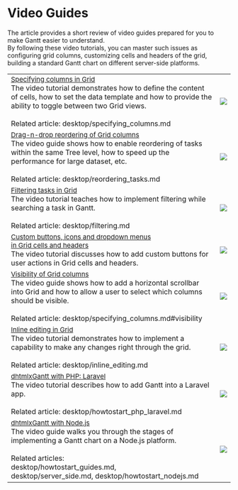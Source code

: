 Video Guides
======

The article provides a short review of video guides prepared for you to make Gantt easier to understand. <br>By following these video tutorials, you can master such issues as configuring grid columns, customizing cells and headers of the grid, building a standard Gantt chart on different server-side platforms.

<table style='border-left:none !important;' cellspacing="0" cellpadding="5" border="0">
	<tbody>
    <tr>
        <td>
		    <span style="font-size:15px;"><a href = "https://www.youtube.com/watch?v=-BoznxJmJIo&list=PLKS_XdyIGP4PBrtXbCrkuqeP3-w7G6i4y&index=1" target="_blank">Specifying columns in Grid</a></span>
            <br>
         	The video tutorial demonstrates how to define the content of cells, how to set the data template and how to provide the ability to toggle between two Grid views.
            <br>
            <br> Related article: desktop/specifying_columns.md 
        </td> 
         <td>
        	<a href="https://www.youtube.com/watch?v=-BoznxJmJIo&list=PLKS_XdyIGP4PBrtXbCrkuqeP3-w7G6i4y&index=1" target="_blank"><img src="video_icons/specifying_columns.png"></a>
        </td>
    </tr>	
    <tr>
        <td>
		    <span style="font-size:15px;"><a href = "https://www.youtube.com/watch?v=srtb3nYOb-E&list=PLKS_XdyIGP4PBrtXbCrkuqeP3-w7G6i4y&index=5" target="_blank">Drag-n-drop reordering of Grid columns</a></span>  
            <br>
            The video guide shows how to enable reordering of tasks within the same Tree level, how to speed up the performance for large dataset, etc.
            <br>
            <br> Related article: desktop/reordering_tasks.md
        </td>
        <td>
        	<a href="https://www.youtube.com/watch?v=srtb3nYOb-E&list=PLKS_XdyIGP4PBrtXbCrkuqeP3-w7G6i4y&index=5" target="_blank"><img src="video_icons/sorting_reordering.png"></a>
        </td>
    </tr>
    <tr>
        <td>
		    <span style="font-size:15px;"><a href = "https://www.youtube.com/watch?v=LyJ3zKSrmH4&list=PLKS_XdyIGP4PBrtXbCrkuqeP3-w7G6i4y&index=3" target="_blank">Filtering tasks in Grid</a></span>
            <br>
            The video tutorial teaches how to implement filtering while searching a task in Gantt. 
            <br>
            <br> Related article: desktop/filtering.md
        </td>
        <td>
        	<a href="https://www.youtube.com/watch?v=LyJ3zKSrmH4&list=PLKS_XdyIGP4PBrtXbCrkuqeP3-w7G6i4y&index=3" target="_blank"><img src="video_icons/filtering_task.png"></a>
        </td>
    </tr>
    <tr>
    	<td>
    		<span style="font-size:15px;"><a href = "https://www.youtube.com/watch?v=IKFTQNOJExY&list=PLKS_XdyIGP4PBrtXbCrkuqeP3-w7G6i4y&index=2" target="_blank">Custom buttons, icons and dropdown menus<br> in Grid cells and headers</a></span>
            <br>            
            The video tutorial discusses how to add custom buttons for user actions in Grid cells and headers. 
        </td>
        <td>
            <a href="https://www.youtube.com/watch?v=IKFTQNOJExY&list=PLKS_XdyIGP4PBrtXbCrkuqeP3-w7G6i4y&index=2" target="_blank"><img src="video_icons/buttons_icons.png"></a>
        </td>
        </tr>
    <tr>
    	<td>
    		<span style="font-size:15px;"><a href = "https://www.youtube.com/watch?v=rqYrqqoaI_U&list=PLKS_XdyIGP4PBrtXbCrkuqeP3-w7G6i4y&index=4" target="_blank">Visibility of Grid columns</a></span>
            <br>            
            The video guide shows how to add a horizontal scrollbar into Grid and how to allow a user to select which columns should be visible.
            <br>
            <br> Related article: desktop/specifying_columns.md#visibility
        </td>
        <td>
            <a href="https://www.youtube.com/watch?v=rqYrqqoaI_U&list=PLKS_XdyIGP4PBrtXbCrkuqeP3-w7G6i4y&index=4" target="_blank"><img src="video_icons/visibility.png"></a>
        </td>
        </tr>
    <tr>
        <td>
		    <span style="font-size:15px;"><a href = "https://www.youtube.com/watch?v=0rIPrC0GtME&list=PLKS_XdyIGP4PBrtXbCrkuqeP3-w7G6i4y&index=6" target="_blank">Inline editing in Grid</a></span>
            <br>
         	The video tutorial demonstrates how to implement a capability to make any changes right through the grid. 
            <br>
            <br> Related article: desktop/inline_editing.md
        </td> 
         <td>
        	<a href="https://www.youtube.com/watch?v=0rIPrC0GtME&list=PLKS_XdyIGP4PBrtXbCrkuqeP3-w7G6i4y&index=6" target="_blank"><img src="video_icons/inline_editing.png"></a>
        </td>
    </tr>
      <tr>
        <td>
		    <span style="font-size:15px;"><a href = "https://www.youtube.com/watch?v=eu5R86a-9jA&list=PLKS_XdyIGP4OIEInbIARVtsYH1CT3oB6w&index=2" target="_blank">dhtmlxGantt with PHP: Laravel</a></span>
            <br>
         	The video tutorial describes how to add Gantt into a Laravel app.
            <br>
            <br> Related article: desktop/howtostart_php_laravel.md
        </td> 
         <td>
        	<a href="https://www.youtube.com/watch?v=eu5R86a-9jA&list=PLKS_XdyIGP4OIEInbIARVtsYH1CT3oB6w&index=2" target="_blank"><img src="video_icons/gantt_php.png"></a>
        </td>
    </tr>
      <tr>
        <td>
		    <span style="font-size:15px;"><a href = "https://www.youtube.com/watch?v=D8YzyzBfyP8&list=PLKS_XdyIGP4OIEInbIARVtsYH1CT3oB6w" target="_blank">dhtmlxGantt with Node.js</a></span>
            <br>
         	The video guide walks you through the stages of implementing a Gantt chart on a Node.js platform.
            <br>
            <br> Related articles: <br>desktop/howtostart_guides.md,<br> desktop/server_side.md,  desktop/howtostart_nodejs.md
        </td> 
         <td>
        	<a href="https://www.youtube.com/watch?v=D8YzyzBfyP8&list=PLKS_XdyIGP4OIEInbIARVtsYH1CT3oB6w" target="_blank"><img src="video_icons/gantt_node.png"></a>
        </td>
    </tr>	
    </tbody>
</table>
